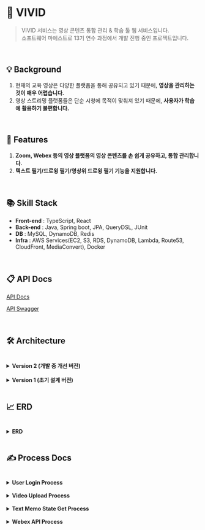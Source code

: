 #  🙊 VIVID
> VIVID 서비스는 영상 콘텐츠 통합 관리 & 학습 툴 웹 서비스입니다.<br>
> 소프트웨어 마에스트로 13기 연수 과정에서 개발 진행 중인 프로젝트입니다.
<br>

##  💡  Background
1. 현재의 교육 영상은 다양한 플랫폼을 통해 공유되고 있기 때문에, **영상을 관리하는 것이 매우 어렵습니다.**
2. 영상 스트리밍 플랫폼들은 단순 시청에 목적이 맞춰져 있기 때문에, **사용자가 학습에 활용하기 불편합니다.**
<br>

##  📝  Features
1. **Zoom, Webex 등의 영상 플랫폼의 영상 콘텐츠를 손 쉽게 공유하고, 통합 관리합니다.**
2. **텍스트 필기/드로윙 필기/영상위 드로윙 필기 기능을 지원합니다.**

<br>

##  📚  Skill Stack

- **Front-end** : TypeScript, React
- **Back-end** : Java, Spring boot, JPA, QueryDSL, JUnit
- **DB** : MySQL, DynamoDB, Redis
- **Infra** : AWS Services(EC2, S3, RDS, DynamoDB, Lambda, Route53, CloudFront, MediaConvert), Docker

<br>

##  📋  API Docs

[API Docs](https://cooing-delivery-882.notion.site/VIVID-API-DOCS-2a2e38bedafe407e98387a7421d25429)

[API Swagger](https://api.dev.edu-vivid.com/swagger-ui/index.html#/)

<br>

##  🛠️  Architecture

<br>

<details>
<summary><b>Version 2 (개발 중 개선 버전)</b></summary>

![architecture-시스템구성도 v2 drawio (1)](https://user-images.githubusercontent.com/64072741/200391094-9b8fa3d9-9d49-4e77-905b-6b4f287fe0c5.png)

- AWS ALB(Application Load Balancer)을 이용하여 부하분산을 관리했습니다.
- **Nginx 웹서버를 사용하지 않고, S3와 CDN을 활용하여 서버리스하게 정적 콘텐츠를 호스팅하는 방식으로 개선시켰습니다.**
해당 방식을 활용하면, 웹서버 인스턴스를 따로 유지보수할 필요가 없어집니다. 
또한 가격 측면에서도 훨씬 더 저렴해진다는 이점이 있습니다.
- **Redis 서버 각각의 명시적으로 나타나도록 아키텍처에 배치했으며, 이를 하나의 subnet에 배치했습니다.** 각각의 Redis 서버의 역할은 다음과 같습니다.
    - **Cache Server** : 특정 value들을 캐싱합니다.
    - **Session Server** : 2개의 인스턴스의 Session을 관리합니다.
    - **API Cache Server** : API 호출을 캐싱합니다.
- 현재 프로젝트 규모상 RDS는 하나의 인스턴스만 있으면 충분하다고 생각했기 때문에, RDS는 하나만 배치하고, 이를 미러링하는 RDS를 추가 배치했습니다.
- Lambda를 활용한 DynamoDB CRUD API가 존재합니다.

</details>

<br>

<details>

<summary><b>Version 1 (초기 설계 버전)</b></summary>

> 해당 버전은 Version 2에서 개선 및 수정됐습니다.

![architecture-시스템구성도 drawio](https://user-images.githubusercontent.com/64072741/200391087-092c9f99-a456-48d9-9d78-d41dec6ee6d7.png)

- AWS ALB(Application Load Balancer)을 이용하여 부하분산을 관리했습니다.
- Web Server로 NginX, WAS로 Spring boot Server을 이용했습니다.
각각은 EC2 하나씩에 관리되며 총 4개의 EC2 인스턴스가 AutoScaling 되도록 설계했습니다.
- DB로서 Cache 역할을 하는 Redis와 RDS를 배치를 했습니다. 각각의 Redis와 RDS는 채널링 될 수 있도록 설계했습니다. AZ1와 AZ2의 Redis는 다른 용도의 데이터를 캐싱하도록 설계했습니다.
- Lambda를 활용한 DynamoDB CRUD API가 존재합니다.
- AWS CloudFront(CDN)를 활용해 콘텐츠 전송 성능을 향상 시켰습니다.

</details>

<br>

##  📈  ERD

<br>

<details>
<summary><b>ERD</b></summary>

![ggg](https://user-images.githubusercontent.com/64072741/200392125-afe96a91-32d1-4b6d-9224-a59bc25f5cd4.png)

</details>

<br>

##  ✍️  Process Docs

<br>

<details>
<summary><b>User Login Process</b></summary>

<br>

![image](https://user-images.githubusercontent.com/64072741/200394236-cbc86a4e-79b0-4fa4-9841-c9b127fb2c57.png)

### 최초 구글 로그인 시 

- redirect url을 통해 클라이언트 사이드에서 구글 로그인을 시도합니다.
- 로그인 성공 시, 서버의 successful 핸들러가 응답을 받습니다. 이에 따라 회원가입된 유저가 아닌 경우, 회원가입을 진행합니다.
- 로그인 성공 시, refresh token을 redis 세션 서버에 저장하고 클라이언트에 access token을 url 파라미터에 실어나서 반환합니다.

<br>

### 정상 API 호출 시

- header에 access token을 정상적으로 포함하고, 만료되지 않고 유효한 access token인 경우 정상적으로 api가 동작합니다.

<br>

### Access Token 재발급

- access token이 만료됐다면, redis 세션 서버에서 refresh token을 확인합니다.
- refresh token이 존재하고 유효하다면, access token을 재발급해줍니다.

</details>

<br>

<details>
<summary><b>Video Upload Process</b></summary>

<br>

![image (1)](https://user-images.githubusercontent.com/64072741/200394244-8b58ae20-8563-4a29-a490-35fde6961fb2.png)

### Video 업로드

- Raw Video Storage에 video 파일 원본이 업로드 됩니다.
- Raw Video Storage 업로드 완료 된 후, 람다 함수를 통해 MediaConvert 트랜스 코딩 작업이 실행됩니다.
- MediaConvert 트랜스 코딩 작업이 완료된 후, Service Video Storage에 트랜스 코딩된 video 파일이 업로드 됩니다.
- Service Video Storage에 업로드 완료된 후, 람다 함수를 통해 서버에 트랜스 코딩 상태를 successful로 바꾸는 API를 호출합니다.

</details>

<br>

<details>
<summary><b>Text Memo State Get Process</b></summary>

<br>

![image (2)](https://user-images.githubusercontent.com/64072741/200394247-5f0084d4-ab7b-47bf-b8d0-ca6c3bffba6b.png)

### Text Memo State Latest Get, 캐시에 존재할 경우

- redis에서 latest를 get합니다.

<br>

### Text Memo State Latest Get, 캐시에 존재하지 않을 경우
    
- latest가 redis에 존재하지 않을 경우, DynamoDB에서 Get해옵니다.

<br>

### Text Memo State History Get

- History는 DynamoDB에서만 Get 해옵니다.


</details>

<br>

<details>
<summary><b>Webex API Process</b></summary>

<br>

![image (3)](https://user-images.githubusercontent.com/64072741/200394253-18542d8f-b107-48bb-af89-88b38d3bceab.png)

### Webex 로그인, Webex Access Token Get

- Webex 계정 연동을 위해서는 Webex Oauth 로그인이 필요합니다.
- Webex 로그인을 통해서 code를 얻습니다.
- 해당 code를 이용해서 Webex Access Token을 얻고, 이를 DB에 저장합니다.

<br>

### Webex 녹화본 리스트 Get, Access Token이 존재할 경우
    
- 로그인한 유저가 이전의 Webex 로그인을 통해 Access token을 갖고 있을 경우,
서버에서 외부 Webex api 호출을 통해 녹화본 데이터를 얻을 수 있습니다.

<br>

### Webex 녹화본 업로드

- 녹화본 리스트에서 recording id를 이용해서 다운로드 링크를 get하는 외부 Webex api를 호출합니다.
- 다운로드 링크를 통해서 VIVID 스토리지에 영상을 업로드하고, Video 객체를 생성합니다.
- 생성된 video id를 return 합니다.

</details>



